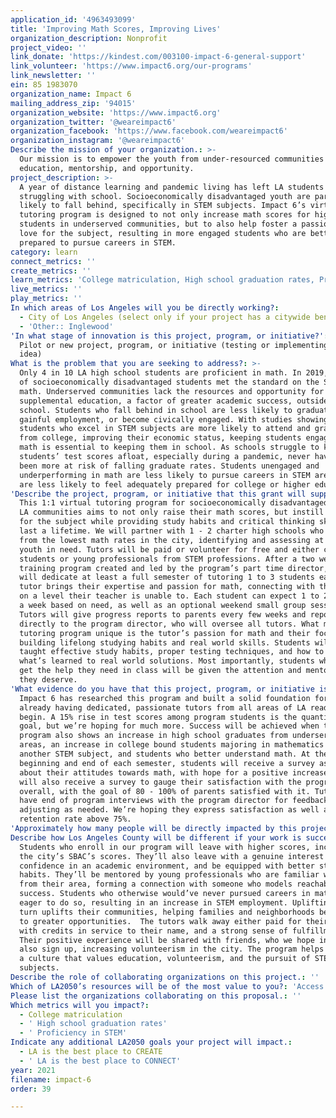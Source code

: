 ```yaml
---
application_id: '4963493099'
title: 'Improving Math Scores, Improving Lives'
organization_description: Nonprofit
project_video: ''
link_donate: 'https://kindest.com/003100-impact-6-general-support'
link_volunteer: 'https://www.impact6.org/our-programs'
link_newsletter: ''
ein: 85 1983070
organization_name: Impact 6
mailing_address_zip: '94015'
organization_website: 'https://www.impact6.org'
organization_twitter: '@weareimpact6'
organization_facebook: 'https://www.facebook.com/weareimpact6'
organization_instagram: '@weareimpact6'
Describe the mission of your organization.: >-
  Our mission is to empower the youth from under-resourced communities through
  education, mentorship, and opportunity. 
project_description: >-
  A year of distance learning and pandemic living has left LA students
  struggling with school. Socioeconomically disadvantaged youth are particularly
  likely to fall behind, specifically in STEM subjects. Impact 6’s virtual
  tutoring program is designed to not only increase math scores for high school
  students in underserved communities, but to also help foster a passion and
  love for the subject, resulting in more engaged students who are better
  prepared to pursue careers in STEM. 
category: learn
connect_metrics: ''
create_metrics: ''
learn_metrics: 'College matriculation, High school graduation rates, Proficiency in STEM'
live_metrics: ''
play_metrics: ''
In which areas of Los Angeles will you be directly working?:
  - City of Los Angeles (select only if your project has a citywide benefit)
  - 'Other:: Inglewood'
'In what stage of innovation is this project, program, or initiative?': >-
  Pilot or new project, program, or initiative (testing or implementing a new
  idea)
What is the problem that you are seeking to address?: >-
  Only 4 in 10 LA high school students are proficient in math. In 2019, only 30%
  of socioeconomically disadvantaged students met the standard on the SBAC for
  math. Underserved communities lack the resources and opportunity for
  supplemental education, a factor of greater academic success, outside of
  school. Students who fall behind in school are less likely to graduate, find
  gainful employment, or become civically engaged. With studies showing that
  students who excel in STEM subjects are more likely to attend and graduate
  from college, improving their economic status, keeping students engaged with
  math is essential to keeping them in school. As schools struggle to keep
  students’ test scores afloat, especially during a pandemic, never have they
  been more at risk of falling graduate rates. Students unengaged and
  underperforming in math are less likely to pursue careers in STEM areas, and
  are less likely to feel adequately prepared for college or higher education. 
'Describe the project, program, or initiative that this grant will support to address the problem identified.': >-
  This 1:1 virtual tutoring program for socioeconomically disadvantaged youth in
  LA communities aims to not only raise their math scores, but instill a passion
  for the subject while providing study habits and critical thinking skills to
  last a lifetime. We will partner with 1 - 2 charter high schools who suffer
  from the lowest math rates in the city, identifying and assessing at risk
  youth in need. Tutors will be paid or volunteer for free and either college
  students or young professionals from STEM professions. After a two week
  training program created and led by the program’s part time director, they
  will dedicate at least a full semester of tutoring 1 to 3 students each. The
  tutor brings their expertise and passion for math, connecting with the student
  on a level their teacher is unable to. Each student can expect 1 to 2 sessions
  a week based on need, as well as an optional weekend small group session.
  Tutors will give progress reports to parents every few weeks and report
  directly to the program director, who will oversee all tutors. What makes this
  tutoring program unique is the tutor’s passion for math and their focus on
  building lifelong studying habits and real world skills. Students will be
  taught effective study habits, proper testing techniques, and how to apply
  what’s learned to real world solutions. Most importantly, students who cannot
  get the help they need in class will be given the attention and mentorship
  they deserve. 
'What evidence do you have that this project, program, or initiative is or will be successful, and how will you define and measure success?': >-
  Impact 6 has researched this program and built a solid foundation for it,
  already having dedicated, passionate tutors from all areas of LA ready to
  begin. A 15% rise in test scores among program students is the quantitative
  goal, but we’re hoping for much more. Success will be achieved when the
  program also shows an increase in high school graduates from underserved
  areas, an increase in college bound students majoring in mathematics or
  another STEM subject, and students who better understand math. At the
  beginning and end of each semester, students will receive a survey asking them
  about their attitudes towards math, with hope for a positive increase. Parents
  will also receive a survey to gauge their satisfaction with the program
  overall, with the goal of 80 - 100% of parents satisfied with it. Tutors will
  have end of program interviews with the program director for feedback,
  adjusting as needed. We’re hoping they express satisfaction as well and see a
  retention rate above 75%.  
'Approximately how many people will be directly impacted by this project, program, or initiative?': '400'
Describe how Los Angeles County will be different if your work is successful.: >-
  Students who enroll in our program will leave with higher scores, increasing
  the city’s SBAC’s scores. They’ll also leave with a genuine interest in math,
  confidence in an academic environment, and be equipped with better study
  habits. They’ll be mentored by young professionals who are familiar with or
  from their area, forming a connection with someone who models reachable
  success. Students who otherwise would’ve never pursued careers in math will be
  eager to do so, resulting in an increase in STEM employment. Uplifting them in
  turn uplifts their communities, helping families and neighborhoods be exposed
  to greater opportunities.  The tutors walk away either paid for their time or
  with credits in service to their name, and a strong sense of fulfillment.
  Their positive experience will be shared with friends, who we hope in turn
  also sign up, increasing volunteerism in the city. The program helps to foster
  a culture that values education, volunteerism, and the pursuit of STEM
  subjects. 
Describe the role of collaborating organizations on this project.: ''
Which of LA2050’s resources will be of the most value to you?: 'Access to the LA2050 community,Volunteer recruitment'
Please list the organizations collaborating on this proposal.: ''
Which metrics will you impact?:
  - College matriculation
  - ' High school graduation rates'
  - ' Proficiency in STEM'
Indicate any additional LA2050 goals your project will impact.:
  - LA is the best place to CREATE
  - ' LA is the best place to CONNECT'
year: 2021
filename: impact-6
order: 39

---
```

